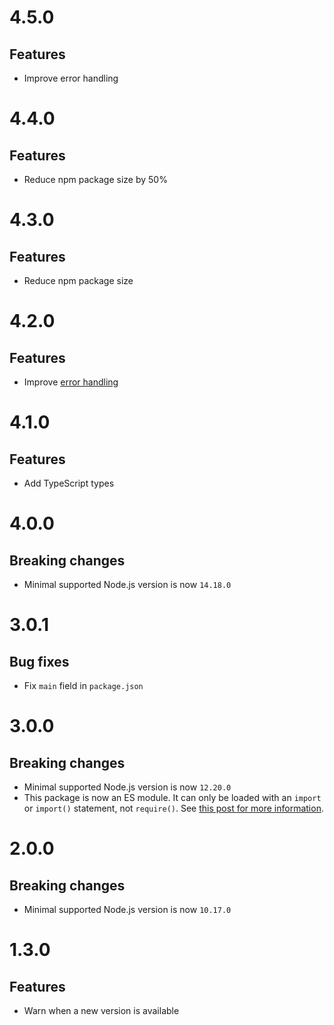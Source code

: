 # 4.5.0

## Features

- Improve error handling

# 4.4.0

## Features

- Reduce npm package size by 50%

# 4.3.0

## Features

- Reduce npm package size

# 4.2.0

## Features

- Improve [error handling](https://github.com/ehmicky/handle-cli-error)

# 4.1.0

## Features

- Add TypeScript types

# 4.0.0

## Breaking changes

- Minimal supported Node.js version is now `14.18.0`

# 3.0.1

## Bug fixes

- Fix `main` field in `package.json`

# 3.0.0

## Breaking changes

- Minimal supported Node.js version is now `12.20.0`
- This package is now an ES module. It can only be loaded with an `import` or
  `import()` statement, not `require()`. See
  [this post for more information](https://gist.github.com/sindresorhus/a39789f98801d908bbc7ff3ecc99d99c).

# 2.0.0

## Breaking changes

- Minimal supported Node.js version is now `10.17.0`

# 1.3.0

## Features

- Warn when a new version is available
